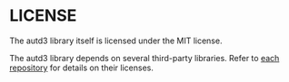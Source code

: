 # LICENSE

The autd3 library itself is licensed under the MIT license.

The autd3 library depends on several third-party libraries.
Refer to [each repository](https://github.com/shinolab/autd3) for details on their licenses.

